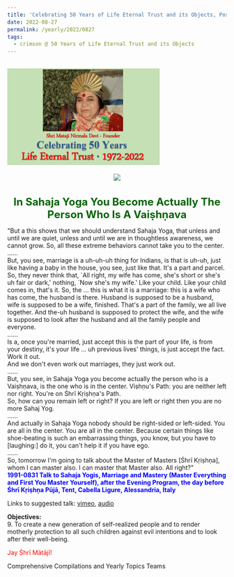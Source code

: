 ```yaml
---
title: 'Celebrating 50 Years of Life Eternal Trust and its Objects, Post 25'
date: 2022-08-27
permalink: /yearly/2022/0827
tags:
  - crimson @ 50 Years of Life Eternal Trust and its Objects
---
```


<br>
<div style="text-align: left"><img src="/images/Celebrating50YearsLET.png" width="350" /></div><br>

<div style="text-align: center"><img src="/images/image1007_Balwant_Kumbhojkar_Collection.jpg" /></div>

<br>
<p style="color:DarkGreen; text-align:center">
<font size="+2"><b>In Sahaja Yoga You Become Actually The Person Who Is A Vaiṣhṇava</b><br></font>
</p>

<p>
"But a this shows that we should understand Sahaja Yoga, that unless and until we are quiet, unless and until we are in thoughtless awareness, we cannot grow. So, all these extreme behaviors cannot take you to the center.<br>
......<br>
But, you see, marriage is a uh-uh-uh thing for Indians, is that is uh-uh, just like having a baby in the house, you see, just like that. It's a part and parcel. So, they never think that, `All right, my wife has come, she's short or she's uh fair or dark,' nothing, `Now she's my wife.' Like your child. Like your child comes in, that's it. So, the ... this is what it is a marriage: this is a wife who has come, the husband is there. Husband is supposed to be a husband, wife is supposed to be a wife, finished. That's a part of the family, we all live together. And the-uh husband is supposed to protect the wife, and the wife is supposed to look after the husband and all the family people and everyone.<br>
......<br>
Is a, once you're married, just accept this is the part of your life, is from your destiny, it's your life ... uh previous lives' things, is just accept the fact. Work it out.<br>
And we don't even work out marriages, they just work out.<br>
......<br>
But, you see, in Sahaja Yoga you become actually the person who is a Vaiṣhṇava, is the one who is in the center. Viṣhṇu's Path: you are neither left nor right. You're on Śhrī Kṛiṣhṇa's Path.<br>
So, how can you remain left or right? If you are left or right then you are no more Sahaj Yog.<br>
......<br>
And actually in Sahaja Yoga nobody should be right-sided or left-sided. You are all in the center. You are all in the center. Because certain things like shoe-beating is such an embarrassing things, you know, but you have to [laughing:] do it, you can't help it if you have ego.<br>
......<br>
So, tomorrow I'm going to talk about the Master of Masters [Śhrī Kṛiṣhṇa], whom I can master also. I can master that Master also. All right?"<br>
<font color="blue"><b>1991-0831 Talk to Sahaja Yogis, Marriage and Mastery (Master Everything and First You Master Yourself), after the Evening Program, the day before Śhrī Kṛiṣhṇa Pūjā, Tent, Cabella Ligure, Alessandria, Italy</b></font><br>
</p>

Links to suggested talk: <a href="https://vimeo.com/228445564"> vimeo</a>, <a href="https://soundcloud.com/nirmala-vidya-portal/1991-0831-talk-eve-of-shri"> audio</a><br>

<p>
<b>Objectives:</b><br>
9. To create a new generation of self-realized people and to render motherly protection to all such children against evil intentions and to look after their well-being.
</p>

<p style="color:red;">Jay Śhrī Mātājī!<br></p>

<p>Comprehensive Compilations and Yearly Topics Teams</p>